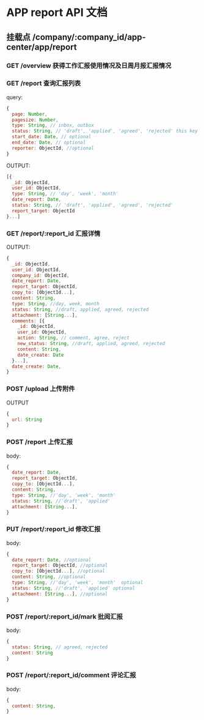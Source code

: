 # APP report API 文档

## 挂载点 /company/:company_id/app-center/app/report

### GET /overview 获得工作汇报使用情况及日周月报汇报情况

### GET /report 查询汇报列表

query:
```javascript
{
  page: Number,
  pagesize: Number,
  type: String, // inbox, outbox
  status: String, // 'draft', 'applied', 'agreed', 'rejected' this key is optional
  start_date: Date, // optional
  end_date: Date, // optional
  reporter: ObjectId, //optional
}
```

OUTPUT:
```javascript
[{
  _id: ObjectId,
  user_id: ObjectId, 
  type: String, // 'day', 'week', 'month'
  date_report: Date,
  status: String, // 'draft', 'applied', 'agreed', 'rejected'
  report_target: ObjectId
}...]
```

### GET /report/:report_id 汇报详情

OUTPUT:
```javascript
{
  _id: ObjectId,
  user_id: ObjectId,
  company_id: ObjectId,
  date_report: Date,
  report_target: ObjectId,
  copy_to: [ObjectId...],
  content: String,
  type: String, //day, week, month
  status: String, //draft, applied, agreed, rejected
  attachment: [String...],
  comments: [{
    _id: ObjectId,
    user_id: ObjectId,
    action: String, // comment, agree, reject
    new_status: String, //draft, applied, agreed, rejected
    content: String,
    date_create: Date
  }...],  
  date_create: Date,
}
```

### POST /upload 上传附件

OUTPUT
```javascript
{
  url: String
}
```

### POST /report 上传汇报

body:
```javascript
{
  date_report: Date,
  report_target: ObjectId,
  copy_to: [ObjectId...],
  content: String,
  type: String, //'day', 'week', 'month'
  status: String, //'draft', 'applied'
  attachment: [String...],
}
```

### PUT /report/:report_id 修改汇报

body:
```javascript
{
  date_report: Date, //optional
  report_target: ObjectId, //optional
  copy_to: [ObjectId...], //optional
  content: String, //optional
  type: String, //'day', 'week', 'month'  optional
  status: String, //'draft', 'applied' optional
  attachment: [String...], //optional
}
```

### POST /report/:report_id/mark 批阅汇报

body:
```javascript
{
  status: String, // agreed, rejected
  content: String
}
```

### POST /report/:report_id/comment 评论汇报

body:
```javascript
{
  content: String,
}
```
